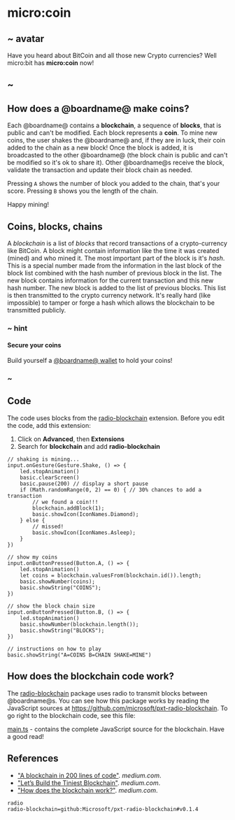 # micro:coin

## ~ avatar

Have you heard about BitCoin and all those new Crypto currencies? Well micro:bit has **micro:coin** now! 

## ~

## How does a @boardname@ make coins?

Each @boardname@ contains a **blockchain**, a sequence of **blocks**, that is public and can't be modified. Each block represents a **coin**. To mine new coins, the user shakes 
the @boardname@ and, if they are in luck, their coin added to the chain as a new block! 
Once the block is added, it is broadcasted to the other @boardname@ (the block chain is public and can't be modified so it's ok to share it). Other @boardname@s receive the block, validate the transaction and update their block chain as needed.

Pressing ``A`` shows the number of block you added to the chain, that's your score.
Pressing ``B`` shows you the length of the chain.

Happy mining!

## Coins, blocks, chains

A _blockchain_ is a list of _blocks_ that record transactions of a crypto-currency like BitCoin. A block might contain information like the time it was created (mined) and who mined it. The most important part of the block is it's _hash_. This is a special number made from the information in the last block of the block list combined with the hash number of previous block in the list. The new block contains information for the current transaction and this new hash number. The new block is added to the list of previous blocks. This list is then transmitted to the crypto currency network. It's really hard (like impossible) to tamper or forge a hash which allows the blockchain to be transmitted publicly.

### ~ hint

#### Secure your coins

Build yourself a [@boardname@ wallet](/projects/wallet) to hold your coins!

### ~

## Code

The code uses blocks from the [radio-blockchain](https://makecode.microbit.org/pkg/microsoft/pxt-radio-blockchain) extension. Before you edit the code, add this extension:

1. Click on **Advanced**, then **Extensions**
2. Search for **blockchain** and add **radio-blockchain**

```blocks
// shaking is mining...
input.onGesture(Gesture.Shake, () => {
    led.stopAnimation()
    basic.clearScreen()
    basic.pause(200) // display a short pause
    if (Math.randomRange(0, 2) == 0) { // 30% chances to add a transaction
        // we found a coin!!!
        blockchain.addBlock(1);
        basic.showIcon(IconNames.Diamond);
    } else {
        // missed!
        basic.showIcon(IconNames.Asleep);
    }
})

// show my coins
input.onButtonPressed(Button.A, () => {
    led.stopAnimation()
    let coins = blockchain.valuesFrom(blockchain.id()).length;
    basic.showNumber(coins);
    basic.showString("COINS");
})

// show the block chain size
input.onButtonPressed(Button.B, () => {
    led.stopAnimation()
    basic.showNumber(blockchain.length());
    basic.showString("BLOCKS");
})

// instructions on how to play
basic.showString("A=COINS B=CHAIN SHAKE=MINE")
```

## How does the blockchain code work?

The [radio-blockchain](https://makecode.microbit.org/pkg/microsoft/pxt-radio-blockchain) package uses radio to transmit blocks between @boardname@s. You can see how this package works by reading the JavaScript sources at https://github.com/microsoft/pxt-radio-blockchain. To go right to the blockchain code, see this file:

[main.ts](https://github.com/Microsoft/pxt-radio-blockchain/blob/master/main.ts) - contains the complete JavaScript source for the blockchain. Have a good read!

## References

* ["A blockchain in 200 lines of code"](https://medium.com/@lhartikk/a-blockchain-in-200-lines-of-code-963cc1cc0e54). _medium.com_.
* ["Let’s Build the Tiniest Blockchain"](https://medium.com/crypto-currently/lets-build-the-tiniest-blockchain-e70965a248b). _medium.com_.
* ["How does the blockchain work?"](https://medium.com/@micheledaliessi/how-does-the-blockchain-work-98c8cd01d2ae). _medium.com_.

```package
radio
radio-blockchain=github:Microsoft/pxt-radio-blockchain#v0.1.4
```
